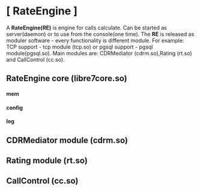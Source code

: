 # [ RateEngine ]

A **RateEngine(RE)** is engine for calls calculate.
Can be started as server(daemon) or to use from the console(one time).
The **RE** is released as moduler software - every functionality is different module.
For example: TCP support - tcp module (tcp.so) or pgsql support - pgsql module(pgsql.so). 
Main modules are: CDRMediator (cdrm.so),Rating (rt.so) and CallControl (cc.so).


## RateEngine core (libre7core.so)

#### mem
#### config
#### log

## CDRMediator module (cdrm.so)

## Rating module (rt.so)

## CallControl (cc.so)


